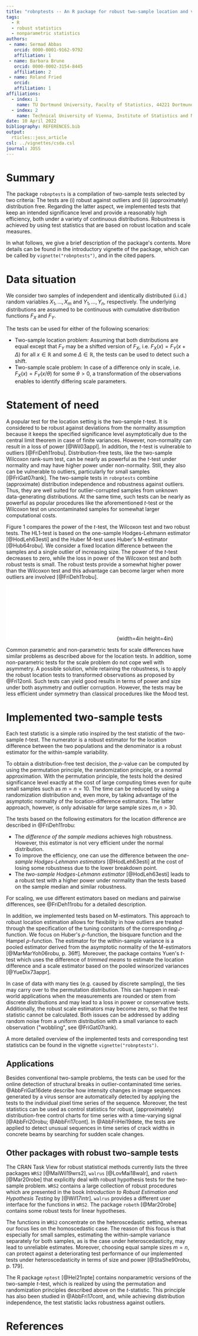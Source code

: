 ```yaml
---
title: "robnptests -- An R package for robust two-sample location and variability tests"
tags:
  - R
  - robust statistics
  - nonparametric statistics
authors:
 - name: Sermad Abbas
   orcid: 0000-0001-9162-9792
   affiliation: 1
 - name: Barbara Brune
   orcid: 0000-0002-3154-8445
   affiliation: 2
 - name: Roland Fried
   orcid:
   affiliation: 1
affiliations:
  - index: 1
    name: TU Dortmund University, Faculty of Statistics, 44221 Dortmund, Germany
  - index: 2
    name: Technical University of Vienna, Institute of Statistics and Mathematical Methods in Economics, 1040 Vienna, Austria
date: 10 April 2022
bibliography: REFERENCES.bib
output:
  rticles::joss_article
csl: ../vignettes/csda.csl
journal: JOSS
---
```


# Summary
The package `robnptests` is a compilation of two-sample tests selected by two criteria: The tests are (i) robust against outliers and (ii) (approximately) distribution free. 
Regarding the latter aspect, we implemented tests that keep an intended significance level and provide a reasonably high efficiency, both  under a variety of continuous distributions.
Robustness is achieved by using test statistics that are based on robust location and scale measures. 

In what follows, we give a brief description of the package's contents.
More details can be found in the introductory vignette of the package, which can be called by `vignette("robnptests")`, and in the cited papers.

# Data situation
We consider two samples of independent and identically distributed (i.i.d.) random variables $X_1, ..., X_m$ and $Y_1, ..., Y_n$, respectively. 
The underlying distributions are assumed to be continuous with cumulative distribution functions $F_X$ and $F_Y$.

The tests can be used for either of the following scenarios:

* Two-sample location problem: Assuming that both distributions are equal except that $F_Y$ may be a shifted version of $F_X$, i.e. $F_X(x) = F_Y(x + \Delta)$ for all $x \in \mathbb{R}$ and some $\Delta \in \mathbb{R}$, the tests can be used to detect such a shift.
* Two-sample scale problem: In case of a difference only in scale, i.e. $F_X(x) = F_Y(x/\theta)$ for some $\theta > 0$, a transformation of the observations enables to identify differing scale parameters.


# Statement of need
A popular test for the location setting is the two-sample $t$-test.
It is considered to be robust against deviations from the normality assumption because it keeps the specified significance level asymptotically due to the central limit theorem in case of finite variances.
However, non-normality can result in a loss of power [@Wil03appl].
In addition, the $t$-test is vulnerable to outliers [@FriDeh11robu].
Distribution-free tests, like the two-sample Wilcoxon rank-sum test, can be nearly as powerful as the $t$-test under normality and may have higher power under non-normality.
Still, they also can be vulnerable to outliers, particularly for small samples [@FriGat07rank].
The two-sample tests in `robnptests` combine (approximate) distribution independence and robustness against outliers.
Thus, they are well suited for outlier-corrupted samples from unknown data-generating distributions.
At the same time, such tests can be nearly as powerful as popular procedures like the aforementioned $t$-test or the Wilcoxon test on uncontaminated samples for somewhat larger computational costs.

Figure 1 compares the power of the $t$-test, the Wilcoxon test and two robust tests. The HL1-test is based on the one-sample Hodges-Lehmann estimator [@HodLeh63esti] and the Huber M-test uses Huber's M-estimator [@Hub64robu]. We consider a fixed location difference between the samples and a single outlier of increasing size.
The power of the $t$-test decreases to zero, while the loss in power of the Wilcoxon test and both robust tests is small. 
The robust tests provide a somewhat higher power than the Wilcoxon test and this advantage can become larger when more outliers are involved [@FriDeh11robu].
  
![Power of the two-sample $t$-test, the Wilcoxon rank-sum test, and two robust tests - one based on the one-sample Hodges-Lehmann estimator and one based on Huber's M-estimator - on two samples of size $m = n = 10$ from two normal distributions with unit variance, a location difference of $\Delta = 2$, and an additive single outlier of increasing size.](img/fig1_-_power_under_outliers.pdf){width=4in height=4in}

Common parametric and non-parametric tests for scale differences have similar problems as described above for the location tests.
In addition, some non-parametric tests for the scale problem do not cope well with asymmetry.
A possible solution, while retaining the robustness, is to apply the robust location tests to transformed observations as proposed by @Fri12onli.
Such tests can yield good results in terms of power and size under both asymmetry and outlier corruption.
However, the tests may be less efficient under symmetry than classical procedures like the Mood test. 

# Implemented two-sample tests
Each test statistic is a simple ratio inspired by the test statistic of the two-sample $t$-test. The numerator is a robust estimator for the location difference between the two populations and the denominator is a robust estimator for the within-sample variability. 

To obtain a distribution-free test decision, the $p$-value can be computed by using the permutation principle, the randomization principle, or a normal approximation.
With the permutation principle, the tests hold the desired significance level exactly at the cost of large computing times even for quite small samples such as $m = n = 10$.
The time can be reduced by using a randomization distribution and, even more, by taking advantage of the asymptotic normality of the location-difference estimators.
The latter approach, however, is only advisable for large sample sizes $m, n > 30$.

The tests based on the following estimators for the location difference are described in @FriDeh11robu:

* The _difference of the sample medians_ achieves high robustness. However, this estimator is not very efficient under the normal distribution.
* To improve the efficiency, one can use the difference between the _one-sample Hodges-Lehmann estimators_ [@HodLeh63esti] at the cost of losing some robustness due to the lower breakdown point.
* The _two-sample Hodges-Lehmann estimator_ [@HodLeh63esti] leads to a robust test with a higher power under normality than the tests based on the sample median and similar robustness.

For scaling, we use different estimators based on medians and pairwise differences, see @FriDeh11robu for a detailed description.

In addition, we implemented tests based on M-estimators. This approach to robust location estimation allows for flexibility in how outliers are treated through the specification of the tuning constants of the corresponding $\rho$-function. 
We focus on Huber's $\rho$-function, the bisquare function and the Hampel $\rho$-function.
The estimator for the within-sample variance is a pooled estimator derived from the asymptotic normality of the M-estimators [@MarMarYoh06robu, p. 36ff].
Moreover, the package contains Yuen's $t$-test which uses the difference of _trimmed means_ to estimate the location difference and a scale estimator based on the pooled winsorized variances [@YueDix73appr].

In case of data with many ties (e.g. caused by discrete sampling), the ties may carry over to the permutation distribution.
This can happen in real-world applications when the measurements are rounded or stem from discrete distributions and may lead to a loss in power or conservative tests.
Additionally, the robust scale estimators may become zero, so that the test statistic cannot be calculated.
Both issues can be addressed by adding random noise from a uniform distribution with a small variance to each observation ("wobbling", see @FriGat07rank). 

A more detailed overview of the implemented tests and corresponding test statistics can be found in the vignette `vignette("robnptests")`.

## Applications
Besides conventional two-sample problems, the tests can be used for the online detection of structural breaks in outlier-contaminated time series.
@AbbFriGat16dete describe how intensity changes in image sequences generated by a virus sensor are automatically detected by applying the tests to the individual pixel time series of the sequence.
Moreover, the test statistics can be used as control statistics for robust, (approximately) distribution-free control charts for time series with a time-varying signal [@AbbFri20robu; @AbbFri17cont].
In @AbbFriHei19dete, the tests are applied to detect unusual sequences in time series of crack widths in concrete beams by searching for sudden scale changes.

## Other packages with robust two-sample tests
The CRAN Task View for robust statistical methods currently lists the three packages `WRS2` [@MaiWil19wrs2], `walrus` [@LovMai18walr], and `robeth` [@Mar20robe] that explicitly deal with robust hypothesis tests for the two-sample problem.
`WRS2` contains a large collection of robust procedures which are presented in the book *Introduction to Robust Estimation and Hypothesis Testing* by [@Wil17intr]. `walrus` provides a different user interface for the functions in `WRS2`. 
The package `robeth` [@Mar20robe] contains some robust tests for linear hypotheses.

The functions in `WRS2` concentrate on the heteroscedastic setting, whereas our focus lies on the homoscedastic case.
The reason of this focus is that especially for small samples, estimating the within-sample variance separately for both samples, as is the case under heteroscedasticity, may lead to unreliable estimates.
Moreover, choosing equal sample sizes $m = n$, can protect against a deteriorating test performance of our implemented tests under heteroscedasticity in terms of size and power [@StaShe90robu, p. 179].

The R package `nptest` [@Hel21npte] contains nonparametric versions of the two-sample $t$-test, which is realized by using the permutation and randomization principles described above on the $t$-statistic.
This principle has also been studied in @AbbFri17cont, and, while achieving distribution independence, the test statistic lacks robustness against outliers.

# References
